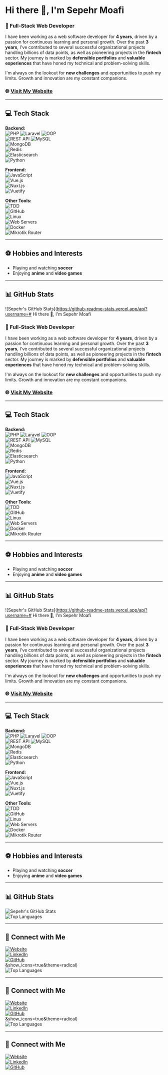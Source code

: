 # Hi there 👋, I'm Sepehr Moafi

### 🚀 Full-Stack Web Developer  
I have been working as a web software developer for **4 years**, driven by a passion for continuous learning and personal growth. Over the past **3 years**, I've contributed to several successful organizational projects handling billions of data points, as well as pioneering projects in the **fintech** sector. My journey is marked by **defensible portfolios** and **valuable experiences** that have honed my technical and problem-solving skills. 

I'm always on the lookout for **new challenges** and opportunities to push my limits. Growth and innovation are my constant companions.

### 🌐 [Visit My Website](https://sepehrmoafi.com/)

---

## 💻 Tech Stack  

**Backend:**  
![PHP](https://img.shields.io/badge/PHP-777BB4?style=for-the-badge&logo=php&logoColor=white) 
![Laravel](https://img.shields.io/badge/Laravel-FF2D20?style=for-the-badge&logo=laravel&logoColor=white) 
![OOP](https://img.shields.io/badge/OOP-007396?style=for-the-badge)  
![REST API](https://img.shields.io/badge/REST%20API-0078D7?style=for-the-badge) 
![MySQL](https://img.shields.io/badge/MySQL-4479A1?style=for-the-badge&logo=mysql&logoColor=white)  
![MongoDB](https://img.shields.io/badge/MongoDB-47A248?style=for-the-badge&logo=mongodb&logoColor=white)  
![Redis](https://img.shields.io/badge/Redis-DC382D?style=for-the-badge&logo=redis&logoColor=white)  
![Elasticsearch](https://img.shields.io/badge/Elasticsearch-005571?style=for-the-badge&logo=elasticsearch&logoColor=white)  
![Python](https://img.shields.io/badge/Python-3776AB?style=for-the-badge&logo=python&logoColor=white)  

**Frontend:**  
![JavaScript](https://img.shields.io/badge/JavaScript-F7DF1E?style=for-the-badge&logo=javascript&logoColor=black)  
![Vue.js](https://img.shields.io/badge/Vue.js-4FC08D?style=for-the-badge&logo=vue.js&logoColor=white)  
![Nuxt.js](https://img.shields.io/badge/Nuxt.js-00DC82?style=for-the-badge&logo=nuxt.js&logoColor=white)  
![Vuetify](https://img.shields.io/badge/Vuetify-1867C0?style=for-the-badge&logo=vuetify&logoColor=white)  

**Other Tools:**  
![TDD](https://img.shields.io/badge/TDD-blue?style=for-the-badge)  
![GitHub](https://img.shields.io/badge/GitHub-181717?style=for-the-badge&logo=github&logoColor=white)  
![Linux](https://img.shields.io/badge/Linux-FCC624?style=for-the-badge&logo=linux&logoColor=black)  
![Web Servers](https://img.shields.io/badge/Web%20Servers-4285F4?style=for-the-badge)  
![Docker](https://img.shields.io/badge/Docker-2496ED?style=for-the-badge&logo=docker&logoColor=white)  
![Mikrotik Router](https://img.shields.io/badge/Mikrotik-DD1B16?style=for-the-badge)  

---

## ⚽ Hobbies and Interests  
- Playing and watching **soccer**  
- Enjoying **anime** and **video games**  

---

## 📊 GitHub Stats  
![Sepehr's GitHub Stats](https://github-readme-stats.vercel.app/api?username=# Hi there 👋, I'm Sepehr Moafi

### 🚀 Full-Stack Web Developer  
I have been working as a web software developer for **4 years**, driven by a passion for continuous learning and personal growth. Over the past **3 years**, I've contributed to several successful organizational projects handling billions of data points, as well as pioneering projects in the **fintech** sector. My journey is marked by **defensible portfolios** and **valuable experiences** that have honed my technical and problem-solving skills. 

I'm always on the lookout for **new challenges** and opportunities to push my limits. Growth and innovation are my constant companions.

### 🌐 [Visit My Website](https://sepehrmoafi.com/)

---

## 💻 Tech Stack  

**Backend:**  
![PHP](https://img.shields.io/badge/PHP-777BB4?style=for-the-badge&logo=php&logoColor=white) 
![Laravel](https://img.shields.io/badge/Laravel-FF2D20?style=for-the-badge&logo=laravel&logoColor=white) 
![OOP](https://img.shields.io/badge/OOP-007396?style=for-the-badge)  
![REST API](https://img.shields.io/badge/REST%20API-0078D7?style=for-the-badge) 
![MySQL](https://img.shields.io/badge/MySQL-4479A1?style=for-the-badge&logo=mysql&logoColor=white)  
![MongoDB](https://img.shields.io/badge/MongoDB-47A248?style=for-the-badge&logo=mongodb&logoColor=white)  
![Redis](https://img.shields.io/badge/Redis-DC382D?style=for-the-badge&logo=redis&logoColor=white)  
![Elasticsearch](https://img.shields.io/badge/Elasticsearch-005571?style=for-the-badge&logo=elasticsearch&logoColor=white)  
![Python](https://img.shields.io/badge/Python-3776AB?style=for-the-badge&logo=python&logoColor=white)  

**Frontend:**  
![JavaScript](https://img.shields.io/badge/JavaScript-F7DF1E?style=for-the-badge&logo=javascript&logoColor=black)  
![Vue.js](https://img.shields.io/badge/Vue.js-4FC08D?style=for-the-badge&logo=vue.js&logoColor=white)  
![Nuxt.js](https://img.shields.io/badge/Nuxt.js-00DC82?style=for-the-badge&logo=nuxt.js&logoColor=white)  
![Vuetify](https://img.shields.io/badge/Vuetify-1867C0?style=for-the-badge&logo=vuetify&logoColor=white)  

**Other Tools:**  
![TDD](https://img.shields.io/badge/TDD-blue?style=for-the-badge)  
![GitHub](https://img.shields.io/badge/GitHub-181717?style=for-the-badge&logo=github&logoColor=white)  
![Linux](https://img.shields.io/badge/Linux-FCC624?style=for-the-badge&logo=linux&logoColor=black)  
![Web Servers](https://img.shields.io/badge/Web%20Servers-4285F4?style=for-the-badge)  
![Docker](https://img.shields.io/badge/Docker-2496ED?style=for-the-badge&logo=docker&logoColor=white)  
![Mikrotik Router](https://img.shields.io/badge/Mikrotik-DD1B16?style=for-the-badge)  

---

## ⚽ Hobbies and Interests  
- Playing and watching **soccer**  
- Enjoying **anime** and **video games**  

---

## 📊 GitHub Stats  
![Sepehr's GitHub Stats](https://github-readme-stats.vercel.app/api?username=# Hi there 👋, I'm Sepehr Moafi

### 🚀 Full-Stack Web Developer  
I have been working as a web software developer for **4 years**, driven by a passion for continuous learning and personal growth. Over the past **3 years**, I've contributed to several successful organizational projects handling billions of data points, as well as pioneering projects in the **fintech** sector. My journey is marked by **defensible portfolios** and **valuable experiences** that have honed my technical and problem-solving skills. 

I'm always on the lookout for **new challenges** and opportunities to push my limits. Growth and innovation are my constant companions.

### 🌐 [Visit My Website](https://sepehrmoafi.com/)

---

## 💻 Tech Stack  

**Backend:**  
![PHP](https://img.shields.io/badge/PHP-777BB4?style=for-the-badge&logo=php&logoColor=white) 
![Laravel](https://img.shields.io/badge/Laravel-FF2D20?style=for-the-badge&logo=laravel&logoColor=white) 
![OOP](https://img.shields.io/badge/OOP-007396?style=for-the-badge)  
![REST API](https://img.shields.io/badge/REST%20API-0078D7?style=for-the-badge) 
![MySQL](https://img.shields.io/badge/MySQL-4479A1?style=for-the-badge&logo=mysql&logoColor=white)  
![MongoDB](https://img.shields.io/badge/MongoDB-47A248?style=for-the-badge&logo=mongodb&logoColor=white)  
![Redis](https://img.shields.io/badge/Redis-DC382D?style=for-the-badge&logo=redis&logoColor=white)  
![Elasticsearch](https://img.shields.io/badge/Elasticsearch-005571?style=for-the-badge&logo=elasticsearch&logoColor=white)  
![Python](https://img.shields.io/badge/Python-3776AB?style=for-the-badge&logo=python&logoColor=white)  

**Frontend:**  
![JavaScript](https://img.shields.io/badge/JavaScript-F7DF1E?style=for-the-badge&logo=javascript&logoColor=black)  
![Vue.js](https://img.shields.io/badge/Vue.js-4FC08D?style=for-the-badge&logo=vue.js&logoColor=white)  
![Nuxt.js](https://img.shields.io/badge/Nuxt.js-00DC82?style=for-the-badge&logo=nuxt.js&logoColor=white)  
![Vuetify](https://img.shields.io/badge/Vuetify-1867C0?style=for-the-badge&logo=vuetify&logoColor=white)  

**Other Tools:**  
![TDD](https://img.shields.io/badge/TDD-blue?style=for-the-badge)  
![GitHub](https://img.shields.io/badge/GitHub-181717?style=for-the-badge&logo=github&logoColor=white)  
![Linux](https://img.shields.io/badge/Linux-FCC624?style=for-the-badge&logo=linux&logoColor=black)  
![Web Servers](https://img.shields.io/badge/Web%20Servers-4285F4?style=for-the-badge)  
![Docker](https://img.shields.io/badge/Docker-2496ED?style=for-the-badge&logo=docker&logoColor=white)  
![Mikrotik Router](https://img.shields.io/badge/Mikrotik-DD1B16?style=for-the-badge)  

---

## ⚽ Hobbies and Interests  
- Playing and watching **soccer**  
- Enjoying **anime** and **video games**  

---

## 📊 GitHub Stats  
![Sepehr's GitHub Stats](https://github-readme-stats.vercel.app/api?username=3perM&show_icons=true&theme=radical)  
![Top Languages](https://github-readme-stats.vercel.app/api/top-langs/?username=3perM&layout=compact&theme=radical)  

---

## 🤝 Connect with Me  
[![Website](https://img.shields.io/badge/Website-4285F4?style=for-the-badge&logo=google-chrome&logoColor=white)](https://sepehrmoafi.com/)  
[![LinkedIn](https://img.shields.io/badge/LinkedIn-0A66C2?style=for-the-badge&logo=linkedin&logoColor=white)](https://www.linkedin.com/in/sepehrmoafi)  
[![GitHub](https://img.shields.io/badge/GitHub-181717?style=for-the-badge&logo=github&logoColor=white)](https://github.com/3perM)  
&show_icons=true&theme=radical)  
![Top Languages](https://github-readme-stats.vercel.app/api/top-langs/?username=smoafi&layout=compact&theme=radical)  

---

## 🤝 Connect with Me  
[![Website](https://img.shields.io/badge/Website-4285F4?style=for-the-badge&logo=google-chrome&logoColor=white)](https://sepehrmoafi.com/)  
[![LinkedIn](https://img.shields.io/badge/LinkedIn-0A66C2?style=for-the-badge&logo=linkedin&logoColor=white)](https://www.linkedin.com/in/sepehrmoafi)  
[![GitHub](https://img.shields.io/badge/GitHub-181717?style=for-the-badge&logo=github&logoColor=white)](https://github.com/3perM)  
&show_icons=true&theme=radical)  
![Top Languages](https://github-readme-stats.vercel.app/api/top-langs/?username=smoafi&layout=compact&theme=radical)  

---

## 🤝 Connect with Me  
[![Website](https://img.shields.io/badge/Website-4285F4?style=for-the-badge&logo=google-chrome&logoColor=white)](https://sepehrmoafi.com/)  
[![LinkedIn](https://img.shields.io/badge/LinkedIn-0A66C2?style=for-the-badge&logo=linkedin&logoColor=white)](https://www.linkedin.com/in/sepehrmoafi)  
[![GitHub](https://img.shields.io/badge/GitHub-181717?style=for-the-badge&logo=github&logoColor=white)](https://github.com/3perM)  
